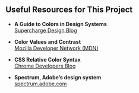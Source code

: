 ## Useful Resources for This Project

- **A Guide to Colors in Design Systems**  
  [Supercharge Design Blog](https://supercharge.design/blog/a-guide-to-colors-in-design-systems)  

- **Color Values and Contrast**  
  [Mozilla Developer Network (MDN)](https://developer.mozilla.org/en-US/docs/Web/CSS/color_value/color-contrast)  

- **CSS Relative Color Syntax**  
  [Chrome Developers Blog](https://developer.chrome.com/blog/css-relative-color-syntax)

- **Spectrum, Adobe’s design system**  
  [spectrum.adobe.com](https://spectrum.adobe.com/)

